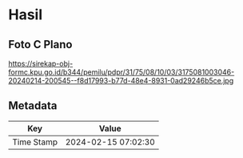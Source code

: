 # Hasil

## Foto C Plano

https://sirekap-obj-formc.kpu.go.id/b344/pemilu/pdpr/31/75/08/10/03/3175081003046-20240214-200545--f8d17993-b77d-48e4-8931-0ad29246b5ce.jpg


## Metadata

| Key        | Value               |
| ---------- | ------------------- |
| Time Stamp | 2024-02-15 07:02:30 |



